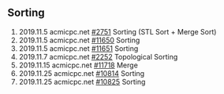 ## Sorting
1. 2019.11.5 acmicpc.net [#2751](https://www.acmicpc.net/problem/2751) Sorting (STL Sort + Merge Sort)
2. 2019.11.5 acmicpc.net [#11650](https://www.acmicpc.net/problem/11650) Sorting
3. 2019.11.5 acmicpc.net [#11651](https://www.acmicpc.net/problem/11651) Sorting
4. 2019.11.7 acmicpc.net [#2252](https://www.acmicpc.net/problem/2252) Topological Sorting
5. 2019.11.15 acmicpc.net [#11718](https://www.acmicpc.net/problem/11718) Merge
6. 2019.11.25 acmicpc.net [#10814](https://www.acmicpc.net/problem/10814) Sorting
7. 2019.11.25 acmicpc.net [#10825](https://www.acmicpc.net/problem/10825) Sorting

